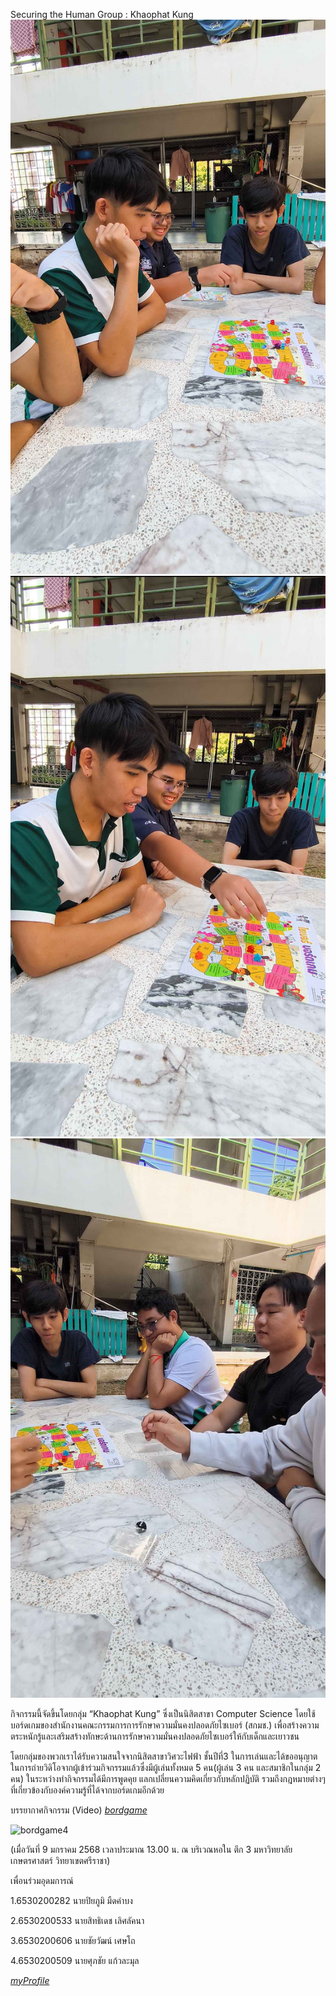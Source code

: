 Securing the Human
Group : Khaophat Kung
![bordgame1](image/bordgame1.jpg)
![bordgame2](image/bordgame2.jpg)
![bordgame3](image/bordgame3.jpg)

กิจกรรมนี้จัดขึ้นโดยกลุ่ม “Khaophat Kung” ซึ่งเป็นนิสิตสาขา Computer Science โดยใช้บอร์ดเกมของสำนักงานคณะกรรมการการรักษาความมั่นคงปลอดภัยไซเบอร์ (สกมช.) เพื่อสร้างความตระหนักรู้และเสริมสร้างทักษะด้านการรักษาความมั่นคงปลอดภัยไซเบอร์ให้กับเด็กและเยาวชน


โดยกลุ่มของพวกเราได้รับความสนใจจากนิสิตสาขาวิศวะไฟฟ้า ชั้นปีที่3 ในการเล่นและได้ขออนุญาตในการถ่ายวิดิโอจากผู้เข้าร่วมกิจกรรมแล้วซึ่งมีผู้เล่นทั้งหมด 5 คน(ผู้เล่น 3 คน และสมาชิกในกลุ่ม 2 คน) ในระหว่างทำกิจกรรมได้มีการพูดคุย แลกเปลี่ยนความคิดเกี่ยวกับหลักปฏิบัติ รวมถึงกฎหมายต่างๆที่เกี่ยวข้องกับองค์ความรู้ที่ได้จากบอร์ดเกมอีกด้วย


บรรยากาศกิจกรรม (Video) *[bordgame](https://www.youtube.com/watch?v=AhBi6ux9CI0&t=14s)*

![bordgame4](image/bordgame.jpg)


(เมื่อวันที่ 9 มกราคม 2568 เวลาประมาณ 13.00 น. ณ บริเวณหอใน ตึก 3 มหาวิทยาลัยเกษตรศาสตร์ วิทยาเขตศรีราชา)


เพื่อนร่วมอุดมการณ์

1.6530200282 นายปิยภูมิ มืดคำบง

2.6530200533 นายสิทธิเดช เลิศลัคนา

3.6530200606 นายชัยวัฒน์ เศษโถ

4.6530200509 นายศุภชัย แก้วละมุล

*[myProfile](https://6530200851.github.io)*

